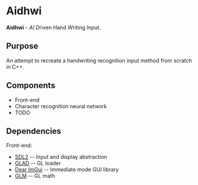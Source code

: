 # Aidhwi

**Aidhwi** - *AI* *D*riven *H*and *W*riting *I*nput.

## Purpose
An attempt to recreate a handwriting recognition input method from scratch in C++.

## Components
- Front-end
- Character recognition neural network
- TODO

## Dependencies
Front-end:
- [SDL2](https://libsdl.org/) -- Input and display abstraction
- [GLAD](https://glad.dav1d.de/) -- GL loader
- [Dear ImGui](https://github.com/ocornut/imgui) -- Immediate mode GUI library
- [GLM](https://github.com/g-truc/glm) -- GL math
